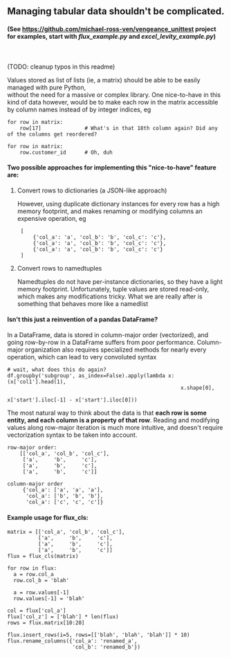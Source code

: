## Managing tabular data shouldn't be complicated.

#### (See https://github.com/michael-ross-ven/vengeance_unittest project for examples, start with *flux_example.py* and *excel_levity_example.py*)
\
\
(TODO: cleanup typos in this readme)

Values stored as list of lists (ie, a matrix) should be able to be easily managed with pure Python,  
without the need for a massive or complex library. One nice-to-have in this kind of data however, 
would be to make each row in the matrix accessible by column names instead 
of by integer indices, eg

    for row in matrix:
        row[17]              # What's in that 18th column again? Did any of the columns get reordered?

    for row in matrix:
        row.customer_id      # Oh, duh


#### Two possible approaches for implementing this "nice-to-have" feature are:

1) Convert rows to dictionaries (a JSON-like approach)

    However, using duplicate dictionary instances for every row has a high memory
    footprint, and makes renaming or modifying columns an expensive operation, eg
    
        [
            {'col_a': 'a', 'col_b': 'b', 'col_c': 'c'},
            {'col_a': 'a', 'col_b': 'b', 'col_c': 'c'},
            {'col_a': 'a', 'col_b': 'b', 'col_c': 'c'}
        ]

2) Convert rows to namedtuples

    Namedtuples do not have per-instance dictionaries, so they have a 
    light memory footprint. Unfortunately, tuple values are stored read-only, which makes 
    any modifications tricky. What we are really after is something that 
    behaves more like a namedlist

#### Isn't this just a reinvention of a pandas DataFrame?

In a DataFrame, data is stored in column-major order (vectorized), and going row-by-row in a DataFrame 
suffers from poor performance. Column-major organization also requires specialized methods 
for nearly every operation, which can lead to very convoluted syntax

    # wait, what does this do again?
    df.groupby('subgroup', as_index=False).apply(lambda x: (x['col1'].head(1), 
                                                            x.shape[0], 
                                                            x['start'].iloc[-1] - x['start'].iloc[0]))

The most natural way to think about the data is that **each row is some entity, and each column is a property of that row**. 
Reading and modifying values along row-major iteration is much more intuitive, and doesn't require vectorization syntax 
to be taken into account.

    row-major order:
        [['col_a', 'col_b', 'col_c'],
         ['a',     'b',     'c'],
         ['a',     'b',     'c'],
         ['a',     'b',     'c']]

    column-major order
         {'col_a': ['a', 'a', 'a'],
          'col_a': ['b', 'b', 'b'],
          'col_a': ['c', 'c', 'c']}


#### Example usage for flux_cls:
    matrix = [['col_a', 'col_b', 'col_c'],
              ['a',     'b',     'c'],
              ['a',     'b',     'c'],
              ['a',     'b',     'c']]
    flux = flux_cls(matrix)

    for row in flux:
      a = row.col_a
      row.col_b = 'blah'

      a = row.values[-1]
      row.values[-1] = 'blah'

    col = flux['col_a']
    flux['col_z'] = ['blah'] * len(flux)
    rows = flux.matrix[10:20]

    flux.insert_rows(i=5, rows=[['blah', 'blah', 'blah']] * 10)
    flux.rename_columns({'col_a': 'renamed_a',
                         'col_b': 'renamed_b'})

    
    

